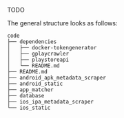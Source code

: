 TODO


The general structure looks as follows:

```
code
├── dependencies
│   ├── docker-tokengenerator
│   ├── gplaycrawler
│   ├── playstoreapi
│   └── README.md
├── README.md
├── android_apk_metadata_scraper
├── android_static
├── app_matcher
├── database
├── ios_ipa_metadata_scraper
└── ios_static
```